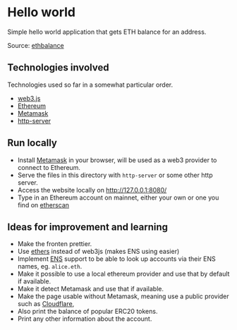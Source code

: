 # Hello world
Simple hello world application that gets ETH balance for an address.

Source: [ethbalance](https://github.com/shawntabrizi/ethbalance)


## Technologies involved

Technologies used so far in a somewhat particular order.

* [web3.js](https://web3js.readthedocs.io/)
* [Ethereum](https://ethereum.org/en/developers/docs/)
* [Metamask](https://metamask.io/)
* [http-server](https://www.npmjs.com/package/http-server)


## Run locally

* Install [Metamask](https://metamask.io/) in your browser, will be used as a web3 provider to connect to Ethereum.
* Serve the files in this directory with `http-server` or some other http server.
* Access the website locally on http://127.0.0.1:8080/
* Type in an Ethereum account on mainnet, either your own or one you find on [etherscan](https://etherscan.io/)


## Ideas for improvement and learning

* Make the fronten prettier.
* Use [ethers](https://docs.ethers.io/v5/) instead of web3js (makes ENS using easier)
* Implement [ENS](https://ens.domains/) support to be able to look up accounts via their ENS names, eg. `alice.eth`.
* Make it possible to use a local ethereum provider and use that by default if available.
* Make it detect Metamask and use that if available.
* Make the page usable without Metamask, meaning use a public provider such as [Cloudflare](https://developers.cloudflare.com/distributed-web/ethereum-gateway), 
* Also print the balance of popular ERC20 tokens.
* Print any other information about the account.